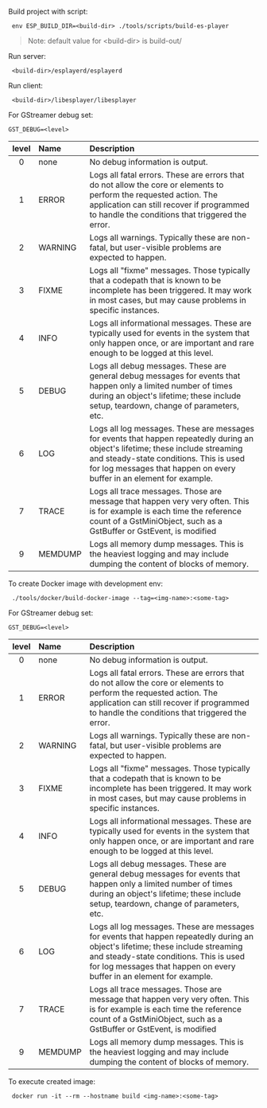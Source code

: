 
Build project with script:
```
 env ESP_BUILD_DIR=<build-dir> ./tools/scripts/build-es-player
```
> Note: default value for \<build-dir\> is build-out/

Run server:
```
 <build-dir>/esplayerd/esplayerd
```

Run client:
```
 <build-dir>/libesplayer/libesplayer
```

For GStreamer debug set:
```
GST_DEBUG=<level>
```
| level | Name | Description |
| :---: | :--- | :--- |
| 0 | none    | No debug information is output. |
| 1 | ERROR   | Logs all fatal errors. These are errors that do not allow the core or elements to perform the requested action. The application can still recover if programmed to handle the conditions that triggered the error. |
| 2 | WARNING | Logs all warnings. Typically these are non-fatal, but user-visible problems are expected to happen. |
| 3 | FIXME   | Logs all "fixme" messages. Those typically that a codepath that is known to be incomplete has been triggered. It may work in most cases, but may cause problems in specific instances. |
| 4 | INFO    | Logs all informational messages. These are typically used for events in the system that only happen once, or are important and rare enough to be logged at this level. |
| 5 | DEBUG   | Logs all debug messages. These are general debug messages for events that happen only a limited number of times during an object's lifetime; these include setup, teardown, change of parameters, etc. |
| 6 | LOG     | Logs all log messages. These are messages for events that happen repeatedly during an object's lifetime; these include streaming and steady-state conditions. This is used for log messages that happen on every buffer in an element for example. |
| 7 | TRACE   | Logs all trace messages. Those are message that happen very very often. This is for example is each time the reference count of a GstMiniObject, such as a GstBuffer or GstEvent, is modified |
| 9 | MEMDUMP | Logs all memory dump messages. This is the heaviest logging and may include dumping the content of blocks of memory. |



To create Docker image with development env:
```
 ./tools/docker/build-docker-image --tag=<img-name>:<some-tag>
```

For GStreamer debug set:
```
GST_DEBUG=<level>
```
| level | Name | Description |
| :---: | :--- | :--- |
| 0 | none    | No debug information is output. |
| 1 | ERROR   | Logs all fatal errors. These are errors that do not allow the core or elements to perform the requested action. The application can still recover if programmed to handle the conditions that triggered the error. |
| 2 | WARNING | Logs all warnings. Typically these are non-fatal, but user-visible problems are expected to happen. |
| 3 | FIXME   | Logs all "fixme" messages. Those typically that a codepath that is known to be incomplete has been triggered. It may work in most cases, but may cause problems in specific instances. |
| 4 | INFO    | Logs all informational messages. These are typically used for events in the system that only happen once, or are important and rare enough to be logged at this level. |
| 5 | DEBUG   | Logs all debug messages. These are general debug messages for events that happen only a limited number of times during an object's lifetime; these include setup, teardown, change of parameters, etc. |
| 6 | LOG     | Logs all log messages. These are messages for events that happen repeatedly during an object's lifetime; these include streaming and steady-state conditions. This is used for log messages that happen on every buffer in an element for example. |
| 7 | TRACE   | Logs all trace messages. Those are message that happen very very often. This is for example is each time the reference count of a GstMiniObject, such as a GstBuffer or GstEvent, is modified |
| 9 | MEMDUMP | Logs all memory dump messages. This is the heaviest logging and may include dumping the content of blocks of memory. |

To execute created image:
```
 docker run -it --rm --hostname build <img-name>:<some-tag>
```
